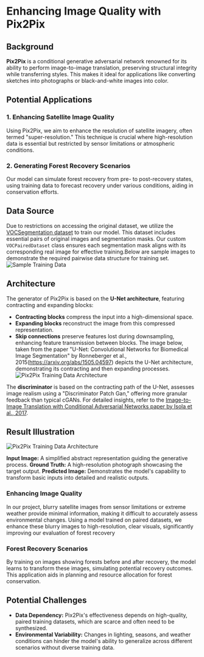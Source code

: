 # Enhancing Image Quality with Pix2Pix

## Background
**Pix2Pix** is a conditional generative adversarial network renowned for its ability to perform image-to-image translation, preserving structural integrity while transferring styles. This makes it ideal for applications like converting sketches into photographs or black-and-white images into color.

## Potential Applications
### 1. **Enhancing Satellite Image Quality**
Using Pix2Pix, we aim to enhance the resolution of satellite imagery, often termed "super-resolution." This technique is crucial where high-resolution data is essential but restricted by sensor limitations or atmospheric conditions.

### 2. **Generating Forest Recovery Scenarios**
Our model can simulate forest recovery from pre- to post-recovery states, using training data to forecast recovery under various conditions, aiding in conservation efforts.

## Data Source
Due to restrictions on accessing the original dataset, we utilize the [VOCSegmentation dataset](https://pytorch.org/vision/main/generated/torchvision.datasets.VOCSegmentation.html) to train our model. This dataset includes essential pairs of original images and segmentation masks. Our custom `VOCPairedDataset` class ensures each segmentation mask aligns with its corresponding real image for effective training.Below are sample images to demonstrate the required pairwise data structure for training set.
![Sample Training Data](path_to_training_data_image)

## Architecture
The generator of Pix2Pix is based on the **U-Net architecture**, featuring contracting and expanding blocks:
- **Contracting blocks** compress the input into a high-dimensional space.
- **Expanding blocks** reconstruct the image from this compressed representation.
- **Skip connections** preserve features lost during downsampling, enhancing feature transmission between blocks.
The image below, taken from the paper "U-Net: Convolutional Networks for Biomedical Image Segmentation" by Ronneberger et al., 2015(https://arxiv.org/abs/1505.04597) depicts the U-Net architecture, demonstrating its contracting and then expanding processes.    
![Pix2Pix Training Data Architecture](path_to_image)


The **discriminator**  is based on the contracting path of the U-Net, assesses image realism using a "Discriminator Patch Gan," offering more granular feedback than typical cGANs.
For detailed insights, refer to the [Image-to-Image Translation with Conditional Adversarial Networks paper by Isola et al., 2017](https://arxiv.org/abs/1611.07004).

## Result Illustration
![Pix2Pix Training Data Architecture](path_to_image)

**Input Image:** A simplified abstract representation guiding the generative process.
**Ground Truth:** A high-resolution photograph showcasing the target output.
**Predicted Image:** Demonstrates the model's capability to transform basic inputs into detailed and realistic outputs.

### Enhancing Image Quality
In our project, blurry satellite images from sensor limitations or extreme weather provide minimal information, making it difficult to accurately assess environmental changes. Using a model trained on paired datasets, we enhance these blurry images to high-resolution, clear visuals, significantly improving our evaluation of forest recovery

### Forest Recovery Scenarios
By training on images showing forests before and after recovery, the model learns to transform these images, simulating potential recovery outcomes. This application aids in planning and resource allocation for forest conservation.

## Potential Challenges
- **Data Dependency:** Pix2Pix's effectiveness depends on high-quality, paired training datasets, which are scarce and often need to be synthesized.
- **Environmental Variability:** Changes in lighting, seasons, and weather conditions can hinder the model's ability to generalize across different scenarios without diverse training data.

